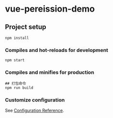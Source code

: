 # vue-pereission-demo

## Project setup
```
npm install
```

### Compiles and hot-reloads for development
```
npm start
```

### Compiles and minifies for production
```   
## 打包命令
npm run build
```

### Customize configuration
See [Configuration Reference](https://cli.vuejs.org/config/).
